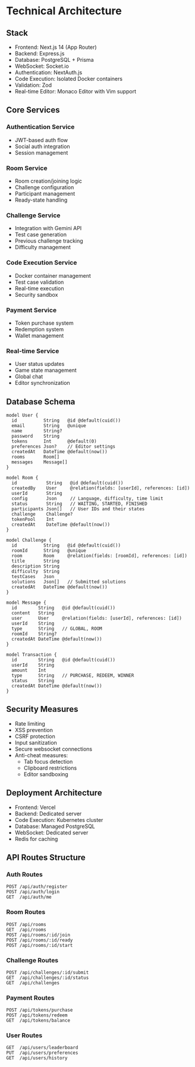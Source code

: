 # Technical Architecture

## Stack
- Frontend: Next.js 14 (App Router)
- Backend: Express.js
- Database: PostgreSQL + Prisma
- WebSocket: Socket.io
- Authentication: NextAuth.js
- Code Execution: Isolated Docker containers
- Validation: Zod
- Real-time Editor: Monaco Editor with Vim support

## Core Services

### Authentication Service
- JWT-based auth flow
- Social auth integration
- Session management

### Room Service
- Room creation/joining logic
- Challenge configuration
- Participant management
- Ready-state handling

### Challenge Service
- Integration with Gemini API
- Test case generation
- Previous challenge tracking
- Difficulty management

### Code Execution Service
- Docker container management
- Test case validation
- Real-time execution
- Security sandbox

### Payment Service
- Token purchase system
- Redemption system
- Wallet management

### Real-time Service
- User status updates
- Game state management
- Global chat
- Editor synchronization

## Database Schema

```prisma
model User {
  id          String   @id @default(cuid())
  email       String   @unique
  name        String?
  password    String
  tokens      Int      @default(0)
  preferences Json?    // Editor settings
  createdAt   DateTime @default(now())
  rooms       Room[]
  messages    Message[]
}

model Room {
  id           String   @id @default(cuid())
  createdBy    User     @relation(fields: [userId], references: [id])
  userId       String
  config       Json     // Language, difficulty, time limit
  status       String   // WAITING, STARTED, FINISHED
  participants Json[]   // User IDs and their states
  challenge    Challenge?
  tokenPool    Int
  createdAt    DateTime @default(now())
}

model Challenge {
  id          String   @id @default(cuid())
  roomId      String   @unique
  room        Room     @relation(fields: [roomId], references: [id])
  title       String
  description String
  difficulty  String
  testCases   Json
  solutions   Json[]   // Submitted solutions
  createdAt   DateTime @default(now())
}

model Message {
  id        String   @id @default(cuid())
  content   String
  user      User     @relation(fields: [userId], references: [id])
  userId    String
  type      String   // GLOBAL, ROOM
  roomId    String?
  createdAt DateTime @default(now())
}

model Transaction {
  id        String   @id @default(cuid())
  userId    String
  amount    Int
  type      String   // PURCHASE, REDEEM, WINNER
  status    String
  createdAt DateTime @default(now())
}
```

## Security Measures
- Rate limiting
- XSS prevention
- CSRF protection
- Input sanitization
- Secure websocket connections
- Anti-cheat measures:
  - Tab focus detection
  - Clipboard restrictions
  - Editor sandboxing

## Deployment Architecture
- Frontend: Vercel
- Backend: Dedicated server
- Code Execution: Kubernetes cluster
- Database: Managed PostgreSQL
- WebSocket: Dedicated server
- Redis for caching

## API Routes Structure

### Auth Routes
```
POST /api/auth/register
POST /api/auth/login
GET  /api/auth/me
```

### Room Routes
```
POST /api/rooms
GET  /api/rooms
POST /api/rooms/:id/join
POST /api/rooms/:id/ready
POST /api/rooms/:id/start
```

### Challenge Routes
```
POST /api/challenges/:id/submit
GET  /api/challenges/:id/status
GET  /api/challenges
```

### Payment Routes
```
POST /api/tokens/purchase
POST /api/tokens/redeem
GET  /api/tokens/balance
```

### User Routes
```
GET  /api/users/leaderboard
PUT  /api/users/preferences
GET  /api/users/history
```

